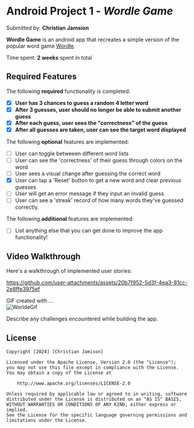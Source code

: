 # Android Project 1 - *Wordle Game*

Submitted by: **Christian Jamsion**

**Wordle Game** is an android app that recreates a simple version of the popular word game [Wordle](https://www.nytimes.com/games/wordle/index.html). 

Time spent: **2 weeks** spent in total

## Required Features

The following **required** functionality is completed:

- [x] **User has 3 chances to guess a random 4 letter word**
- [x] **After 3 guesses, user should no longer be able to submit another guess**
- [x] **After each guess, user sees the "correctness" of the guess**
- [x] **After all guesses are taken, user can see the target word displayed**

The following **optional** features are implemented:

- [ ] User can toggle betweeen different word lists
- [ ] User can see the 'correctness' of their guess through colors on the word 
- [ ] User sees a visual change after guessing the correct word
- [x] User can tap a 'Reset' button to get a new word and clear previous guesses
- [ ] User will get an error message if they input an invalid guess
- [ ] User can see a 'streak' record of how many words they've guessed correctly.

The following **additional** features are implemented:

* [ ] List anything else that you can get done to improve the app functionality!

## Video Walkthrough

Here's a walkthrough of implemented user stories:


https://github.com/user-attachments/assets/20b7f952-5d3f-4ea3-81cc-2e8ffe3975ef


<!-- Replace this with whatever GIF tool you used! -->
GIF created with ...  
![WorldeGif](https://github.com/user-attachments/assets/845e20ca-f17c-4f9d-989f-75416c030674)

Describe any challenges encountered while building the app.

## License

    Copyright [2024] [Christian Jamison]

    Licensed under the Apache License, Version 2.0 (the "License");
    you may not use this file except in compliance with the License.
    You may obtain a copy of the License at

        http://www.apache.org/licenses/LICENSE-2.0

    Unless required by applicable law or agreed to in writing, software
    distributed under the License is distributed on an "AS IS" BASIS,
    WITHOUT WARRANTIES OR CONDITIONS OF ANY KIND, either express or implied.
    See the License for the specific language governing permissions and
    limitations under the License.
